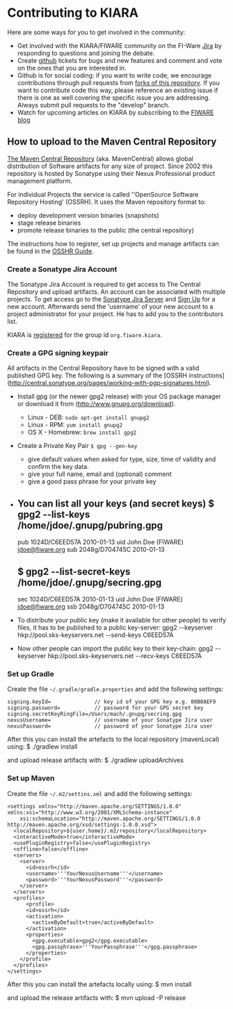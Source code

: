 <link href="https://raw.github.com/clownfart/Markdown-CSS/master/markdown.css" rel="stylesheet"></link>

# Contributing to KIARA

Here are some ways for you to get involved in the community:

* Get involved with the KIARA/FIWARE community on the FI-Ware
  [Jira](http://jira.fiware.org/issues/?jql=project%20%3D%20MIND%20AND%20resolution%20%3D%20Unresolved%20AND%20component%20%3D%20KIARA-J%20ORDER%20BY%20priority%20DESC)
  by responding to questions and joining the debate.
* Create [github](https://github.com/FIWARE-Middleware/KIARA/issues) tickets for bugs and new features and comment and
  vote on the ones that you are interested in.
* Github is for social coding: if you want to write code, we encourage
  contributions through pull requests from
  [forks of this repository](http://help.github.com/forking/).  If you
  want to contribute code this way, please reference an existing issue
  if there is one as well covering the specific issue you are
  addressing.  Always submit pull requests to the "develop" branch.
* Watch for upcoming articles on KIARA by
  subscribing to the [FIWARE blog](http://www.fi-ware.org/blog)


## How to upload to the Maven Central Repository
[The Maven Central Repository](http://search.maven.org) (aka. MavenCentral) 
allows global distribution of Software artifacts for any size of project.
Since 2002 this repository is hosted by Sonatype using their Nexus Professional product
management platform. 

For individual Projects the service is called ''OpenSource Software 
Repository Hosting' (OSSRH). It uses the Maven repository format to:
 * deploy development version binaries (snapshots)
 * stage release binaries
 * promote release binaries to the public (the central repository)

The instructions how to register, set up projects and manage artifacts
can be found in the [OSSHR Guide](http://central.sonatype.org/pages/ossrh-guide.html).

### Create a Sonatype Jira Account
The Sonatype Jira Account is required to get access to The Central Repository and upload artifacts.
An account can be associated with multiple projects.
To get access go to the [Sonatype Jira Server](https://issues.sonatype.org/) 
and [Sign Up](https://issues.sonatype.org/secure/Signup) for a new account.
Afterwards send the 'username' of your new account to a project administrator
for your project. He has to add you to the contributors list.

KIARA is [registered](https://issues.sonatype.org/browse/OSSRH-12836)
for the group id `org.fiware.kiara`.

### Create a GPG signing keypair
All artifacts in the Central Repository have to be signed with a valid
published GPG key. The following is a summary of the [OSSRH instructions]
(http://central.sonatype.org/pages/working-with-pgp-signatures.html). 

 * Install gpg (or the newer gpg2 release) with your OS package manager
   or download it from (http://www.gnupg.org/download).
   * Linux - DEB: `sudo apt-get install gnupg2`
   * Linux - RPM: `yum install gnupg2`
   * OS X - Homebrew: `brew install gpg2`
 * Create a Private Key Pair
    `$ gpg --gen-key`
   * give default values when asked for type, size, time of validity and confirm the key data.
   * give your full name, email and (optional) comment
   * give a good pass phrase for your private key
   
 * You can list all your keys (and secret keys)
    $ gpg2 --list-keys
    /home/jdoe/.gnupg/pubring.gpg
    ------------------------------
    pub   1024D/C6EED57A 2010-01-13
    uid                  John Doe (FIWARE) <jdoe@fiware.org>
    sub   2048g/D704745C 2010-01-13
    
    $ gpg2 --list-secret-keys
    /home/jdoe/.gnupg/secring.gpg
    ------------------------------
    sec   1024D/C6EED57A 2010-01-13
    uid                  John Doe (FIWARE) <jdoe@fiware.org>
    ssb   2048g/D704745C 2010-01-13

 * To distribute your public key (make it available for other people) to 
   verify files, it has to be published to a public key-server:
    gpg2 --keyserver hkp://pool.sks-keyservers.net --send-keys C6EED57A

 * Now other people can import the public key to their key-chain:
    gpg2 --keyserver hkp://pool.sks-keyservers.net --recv-keys C6EED57A
    

### Set up Gradle
Create the file `~/.gradle/gradle.properties` and add the following settings:

    signing.keyId=              // key id of your GPG key e.g. 00B0AEF9
    signing.password=           // password for your GPG secret key
    signing.secretKeyRingFile=/Users/mach/.gnupg/secring.gpg
    nexusUsername=              // username of your Sonatype Jira user
    nexusPassword=              // password of your Sonatype Jira user
    
After this you can install the artefacts to the local repository (mavenLocal) using:
    $ ./gradlew install
    
and upload release artifacts with:
    $ ./gradlew uploadArchives
    
### Set up Maven
Create the file `~/.m2/settins.xml` and add the following settings:

    <settings xmlns="http://maven.apache.org/SETTINGS/1.0.0" xmlns:xsi="http://www.w3.org/2001/XMLSchema-instance"
        xsi:schemaLocation="http://maven.apache.org/SETTINGS/1.0.0 http://maven.apache.org/xsd/settings-1.0.0.xsd">
      <localRepository>${user.home}/.m2/repository</localRepository>
      <interactiveMode>true</interactiveMode>
      <usePluginRegistry>false</usePluginRegistry>
      <offline>false</offline>
      <servers>
        <server>
          <id>ossrh</id>
          <username>'''YourNexusUsername'''</username>
          <password>'''YourNexusPassword'''</password>
        </server>
      </servers>
      <profiles>
          <profile>
          <id>ossrh</id>
          <activation>
            <activeByDefault>true</activeByDefault>
          </activation>
          <properties>
            <gpg.executable>gpg2</gpg.executable>
            <gpg.passphrase>'''YourPassphrase'''</gpg.passphrase>
          </properties>
        </profile>
      </profiles>
    </settings>
    
After this you can install the artefacts locally using:
    $ mvn install
    
and upload the release artifacts with:
    $ mvn upload -P release